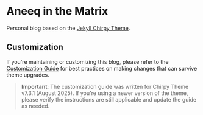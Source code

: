 # Aneeq in the Matrix

Personal blog based on the [Jekyll Chirpy Theme](https://github.com/cotes2020/jekyll-theme-chirpy).

## Customization

If you're maintaining or customizing this blog, please refer to the [Customization Guide](docs/CUSTOMIZATION_GUIDE.md) for best practices on making changes that can survive theme upgrades.

> **Important**: The customization guide was written for Chirpy Theme v7.3.1 (August 2025). If you're using a newer version of the theme, please verify the instructions are still applicable and update the guide as needed.
